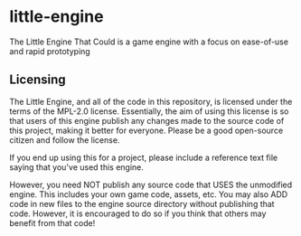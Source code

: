 # little-engine
The Little Engine That Could is a game engine with a focus on ease-of-use and 
rapid prototyping

## Licensing
The Little Engine, and all of the code in this repository, is licensed under the
terms of the MPL-2.0 license. Essentially, the aim of using this license is so
that users of this engine publish any changes made to the source code of this
project, making it better for everyone. Please be a good open-source citizen and
follow the license.

If you end up using this for a project, please include a reference text file
saying that you've used this engine.

However, you need NOT publish any source code that USES the unmodified engine.
This includes your own game code, assets, etc. You may also ADD code in new
files to the engine source directory without publishing that code. However, it
is encouraged to do so if you think that others may benefit from that code!
